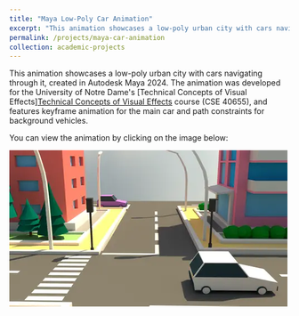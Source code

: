 ```yaml
---
title: "Maya Low-Poly Car Animation"
excerpt: "This animation showcases a low-poly urban city with cars navigating through it, created in Maya. The project features keyframe animation for the main car and path constraints for background vehicles.<br><a href='https://youtu.be/hP1KAbyu5sE?si=9tbQctQmZQFwYepB'><img src='/images/maya_cars.png'></a>"
permalink: /projects/maya-car-animation
collection: academic-projects
---
```


This animation showcases a low-poly urban city with cars navigating through it, created in Autodesk Maya 2024. The animation was developed for the University of Notre Dame's [Technical Concepts of Visual Effects][Technical Concepts of Visual Effects](https://vfx.cse.nd.edu/vfx/) course (CSE 40655), and features keyframe animation for the main car and path constraints for background vehicles.

You can view the animation by clicking on the image below:

<a href='https://youtu.be/hP1KAbyu5sE?si=9tbQctQmZQFwYepB'><img src='/images/maya_cars.png'></a>